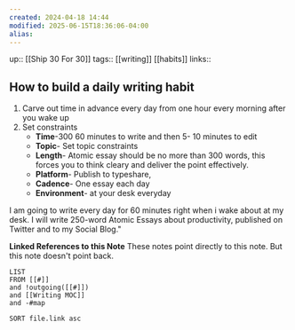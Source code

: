 ```yaml
---
created: 2024-04-18 14:44
modified: 2025-06-15T18:36:06-04:00
alias: 
---
```

up::  [[Ship 30 For 30]]
tags:: [[writing]] [[habits]]
links::
## How to build a daily writing habit

1. Carve out time in advance every day from one hour
	every morning after you wake up
2. Set constraints
	- **Time**-300 60 minutes to write and then 5- 10 minutes to edit
	- **Topic**- Set topic constraints
	- **Length**- Atomic essay should be no more than 300 words, this forces you to think cleary and deliver the point effectively.
	- **Platform**- Publish to typeshare,
	- **Cadence**- One essay each day
	- **Environment**- at your desk everyday

I am going to write every day for 60 minutes right when i wake about at my desk. I will write 250-word Atomic Essays about productivity, published on Twitter and to my Social Blog."

**Linked References to this Note**
These notes point directly to this note. But this note doesn't point back.
```dataview
LIST
FROM [[#]]
and !outgoing([[#]])
and [[Writing MOC]]
and -#map

SORT file.link asc
```
